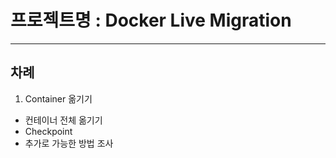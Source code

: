 # 프로젝트명 : Docker Live Migration
***

## 차례
1. Container 옮기기
* 컨테이너 전체 옮기기
* Checkpoint
* 추가로 가능한 방법 조사


